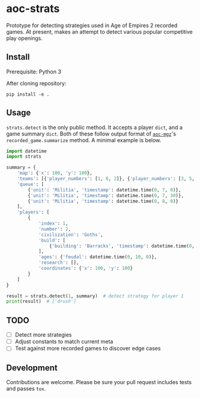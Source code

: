 # aoc-strats

Prototype for detecting strategies used in Age of Empires 2 recorded games. At present, makes an attempt to detect various popular competitive play openings.


## Install

Prerequisite: Python 3

After cloning repository:

`pip install -e .`

## Usage

`strats.detect` is the only public method. It accepts a player `dict`, and a game summary `dict`. Both of these follow output format of [`aoc-mgz`](https://github.com/happyleavesaoc/aoc-mgz)'s `recorded_game.summarize` method. A minimal example is below.

```python
import datetime
import strats

summary = {
    'map': {'x': 100, 'y': 100},
    'teams': [{'player_numbers': [1, 6, 2]}, {'player_numbers': [3, 5, 4]}],
    'queue': [
        {'unit': 'Militia', 'timestamp': datetime.time(0, 7, 0)},
        {'unit': 'Militia', 'timestamp': datetime.time(0, 7, 30)},
        {'unit': 'Militia', 'timestamp': datetime.time(0, 8, 0)}
    ],
    'players': [
        {
            'index': 1,
            'number': 2,
            'civilization': 'Goths',
            'build': [
                {'building': 'Barracks', 'timestamp': datetime.time(0, 6, 40), 'coordinates': {'x': 10, 'y': 10}}
            ],
            'ages': {'feudal': datetime.time(0, 10, 0)},
            'research': [],
            'coordinates': {'x': 100, 'y': 100}
        }
    ]
}

result = strats.detect(1, summary)  # detect strategy for player 1
print(result)  # ['drush']
```

## TODO

- [ ] Detect more strategies
- [ ] Adjust constants to match current meta
- [ ] Test against more recorded games to discover edge cases

## Development

Contributions are welcome. Please be sure your pull request includes tests and passes `tox`.
